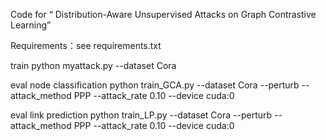 Code for “ Distribution-Aware Unsupervised Attacks on Graph Contrastive Learning”

Requirements：see requirements.txt

train
python myattack.py --dataset Cora

eval node classification
python train_GCA.py --dataset Cora --perturb --attack_method PPP --attack_rate 0.10 --device cuda:0

eval link prediction
python train_LP.py --dataset Cora --perturb --attack_method PPP --attack_rate 0.10 --device cuda:0
